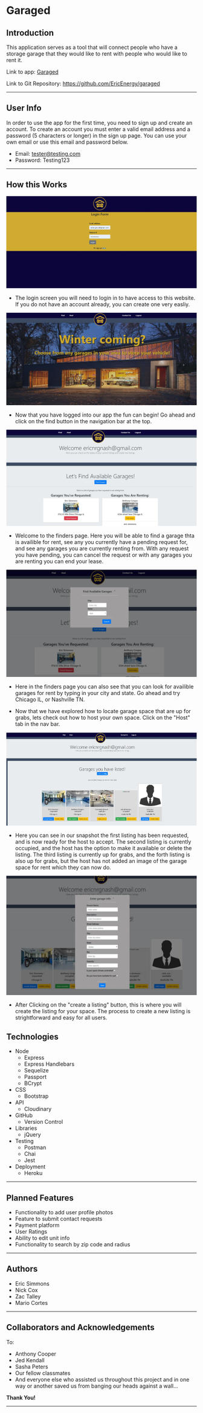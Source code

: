 # Garaged

## Introduction
This application serves as a tool that will connect people who have a storage garage that they would like to rent with people who would like to rent it.

Link to app: [Garaged](https://garaged-app.herokuapp.com/)

Link to Git Repository: https://github.com/EricEnergy/garaged

---

## User Info

In order to use the app for the first time, you need to sign up and create an account. To create an account you must enter a valid email address and a password (5 characters or longer) in the sign up page. You can use your own email or use this email and password below.
- Email: tester@testing.com
- Password: Testing123

---


## How this Works
![loginscreen](images/b1.jpg)
- The login screen you will need to login in to have access to this website. If you do not have an account already, you can create one very easliy. 

![welcomepage](images/b2.jpg)
- Now that you have logged into our app the fun can begin! Go ahead and click on the find button in the navigation bar at the top. 

![findpage](images/b3.jpg)
- Welcome to the finders page. Here you will be able to find a garage thta is availible for rent, see any you currently have a pending request for, and see any garages you are currently renting from. With any request you have pending, you can cancel the request or with any garages you are renting you can end your lease.

![findtoolbar](images/b4.jpg)
- Here in the finders page you can also see that you can look for availible garages for rent by typing in your city and state. Go ahead and try Chicago IL, or Nashville TN.

- Now that we have explored how to locate garage space that are up for grabs, lets check out how to host your own space. Click on the "Host" tab in the nav bar.

![hostpage](images/b5.jpg)
-  Here you can see in our snapshot the first listing has been requested, and is now ready for the host to accept. The second listing is currently occupied, and the host has the option to make it available or delete the listing. The third listing is currently up for grabs, and the forth listing is also up for grabs, but the host has not added an image of the garage space for rent which they can now do. 


![hostpage](images/b6.jpg)
-  After Clicking on the "create a listing" button, this is where you will create the listing for your space. The process to create a new listing is strightforward and easy for all users. 

## Technologies
- Node
    - Express
    - Express Handlebars
    - Sequelize
    - Passport
    - BCrypt
- CSS
    - Bootstrap
- API
    - Cloudinary
- GitHub
    - Version Control
- Libraries
    - jQuery
- Testing
    - Postman
    - Chai
    - Jest
- Deployment
    - Heroku

---

## Planned Features

- Functionality to add user profile photos
- Feature to submit contact requests
- Payment platform
- User Ratings
- Ability to edit unit info
- Functionality to search by zip code and radius

---

## Authors
- Eric Simmons
- Nick Cox
- Zac Talley
- Mario Cortes

---

## Collaborators and Acknowledgements
To:
- Anthony Cooper
- Jed Kendall
- Sasha Peters
- Our fellow classmates
- And everyone else who assisted us throughout this project and in one way or another saved us from banging our heads against a wall...

**Thank You!**

---
